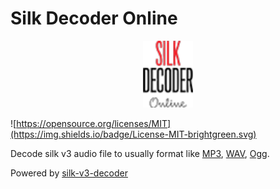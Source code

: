 # Silk Decoder Online

 <p align="center"><img width="80"  src="./src/favicon.png" alt="silk decoder" /></p>

![https://opensource.org/licenses/MIT](https://img.shields.io/badge/License-MIT-brightgreen.svg)

Decode silk v3 audio file to usually format like [MP3](https://en.wikipedia.org/wiki/MP3), [WAV](https://en.wikipedia.org/wiki/WAV), [Ogg](https://en.wikipedia.org/wiki/Ogg).

Powered by
[silk-v3-decoder](https://github.com/kn007/silk-v3-decoder)
